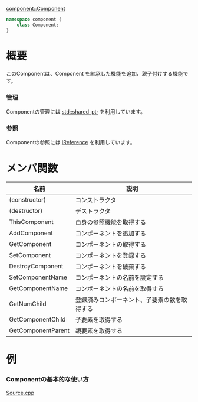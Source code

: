 [component::Component](https://github.com/ekazyenereta/Component/blob/master/Component.h)<BR>
```cpp
namespace component {
	class Component;
}
```
# 概要
このComponentは、Component を継承した機能を追加、親子付けする機能です。
### 管理
Componentの管理には [std::shared_ptr](https://cpprefjp.github.io/reference/memory/shared_ptr.html) を利用しています。
### 参照
Componentの参照には [IReference](https://github.com/ekazyenereta/Reference/wiki/IReference) を利用しています。

# メンバ関数
| 名前 | 説明 |
| ------ | ------ |
| (constructor) | コンストラクタ |
| (destructor) | デストラクタ | 
| ThisComponent | 自身の参照機能を取得する | 
| AddComponent | コンポーネントを追加する | 
| GetComponent | コンポーネントの取得する | 
| SetComponent | コンポーネントを登録する | 
| DestroyComponent | コンポーネントを破棄する | 
| SetComponentName | コンポーネントの名前を設定する |
| GetComponentName | コンポーネントの名前を取得する |
| GetNumChild | 登録済みコンポーネント、子要素の数を取得する |
| GetComponentChild | 子要素を取得する |
| GetComponentParent | 親要素を取得する |

# 例
### Componentの基本的な使い方
[Source.cpp](https://github.com/ekazyenereta/Component/blob/master/Source.cpp)<BR>
